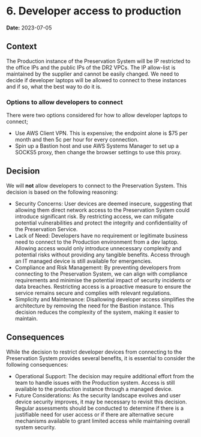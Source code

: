 # 6. Developer access to production

**Date:** 2023-07-05

## Context

The Production instance of the Preservation System will be IP restricted to the office IPs and the public IPs of the DR2 VPCs. The IP allow-list is maintained by the supplier and cannot be easily changed. We need to decide if developer laptops will be allowed to connect to these instances and if so, what the best way to do it is.

### Options to allow developers to connect

There were two options considered for how to allow developer laptops to connect;

- Use AWS Client VPN. This is expensive; the endpoint alone is $75 per month and then 5c per hour for every connection.
- Spin up a Bastion host and use AWS Systems Manager to set up a SOCKS5 proxy, then change the browser settings to use this proxy.

## Decision

We will **not** allow developers to connect to the Preservation System. This decision is based on the following reasoning:

- Security Concerns: User devices are deemed insecure, suggesting that allowing them direct network access to the Preservation System could introduce significant risk. By restricting access, we can mitigate potential vulnerabilities and protect the integrity and confidentiality of the Preservation Service.
- Lack of Need: Developers have no requirement or legitimate business need to connect to the Production environment from a dev laptop. Allowing access would only introduce unnecessary complexity and potential risks without providing any tangible benefits. Access through an IT managed device is still available for emergencies.
- Compliance and Risk Management: By preventing developers from connecting to the Preservation System, we can align with compliance requirements and minimise the potential impact of security incidents or data breaches. Restricting access is a proactive measure to ensure the service remains secure and complies with relevant regulations.
- Simplicity and Maintenance: Disallowing developer access simplifies the architecture by removing the need for the Bastion instance. This decision reduces the complexity of the system, making it easier to maintain.

## Consequences

While the decision to restrict developer devices from connecting to the Preservation System provides several benefits, it is essential to consider the following consequences:

- Operational Support: The decision may require additional effort from the team to handle issues with the Production system. Access is still available to the production instance through a managed device.
- Future Considerations: As the security landscape evolves and user device security improves, it may be necessary to revisit this decision. Regular assessments should be conducted to determine if there is a justifiable need for user access or if there are alternative secure mechanisms available to grant limited access while maintaining overall system security.
